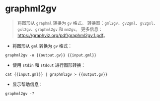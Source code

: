 # graphml2gv

> 将图形从 `graphml` 转换为 `gv` 格式。
> 转换器：`gml2gv`、`gv2gml`、`gv2gxl`、`gxl2gv`、`graphml2gv` 和 `mm2gv`。
> 更多信息：<https://graphviz.org/pdf/graphml2gv.1.pdf>。

- 将图形从 `gml` 转换为 `gv` 格式：

`graphml2gv -o {{output.gv}} {{input.gml}}`

- 使用 `stdin` 和 `stdout` 进行图形转换：

`cat {{input.gml}} | graphml2gv > {{output.gv}}`

- 显示帮助信息：

`graphml2gv -?`